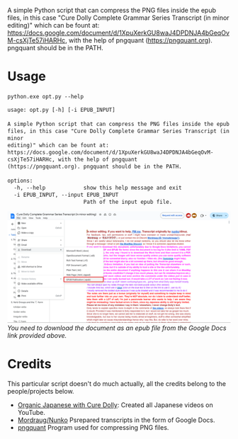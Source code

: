 A simple Python script that can compress the PNG files inside the epub files,
in this case "Cure Dolly Complete Grammar Series Transcript (in minor editing)"
which can be fount at: https://docs.google.com/document/d/1XpuXerkGU8waJ4DPDNJA4bGeqOvM-csXjTe57iHARHc,
with the help of pngquant (https://pngquant.org). pngquant should be in the PATH.

# Usage

`
python.exe opt.py --help
`

```
usage: opt.py [-h] [-i EPUB_INPUT]

A simple Python script that can compress the PNG files inside the epub files, in this case "Cure Dolly Complete Grammar Series Transcript (in minor
editing)" which can be fount at: https://docs.google.com/document/d/1XpuXerkGU8waJ4DPDNJA4bGeqOvM-csXjTe57iHARHc, with the help of pngquant
(https://pngquant.org). pngquant should be in the PATH.

options:
  -h, --help            show this help message and exit
  -i EPUB_INPUT, --input EPUB_INPUT
                        Path of the input epub file.
```

![](res/how-to-download.png)
*You need to download the document as an epub file from the Google Docs link provided above.*

# Credits
This particular script doesn't do much actually, all the credits belong to the people/projects below.

- [Organic Japanese with Cure Dolly](https://www.youtube.com/@organicjapanesewithcuredol49): Created all Japanese videos on YouTube.
- [Mordraug/Nunko](https://docs.google.com/document/d/1XpuXerkGU8waJ4DPDNJA4bGeqOvM-csXjTe57iHARHc) Psrepared transcripts in the form of Google Docs.
- [pngquant](https://pngquant.org) Program used for compressing PNG files.